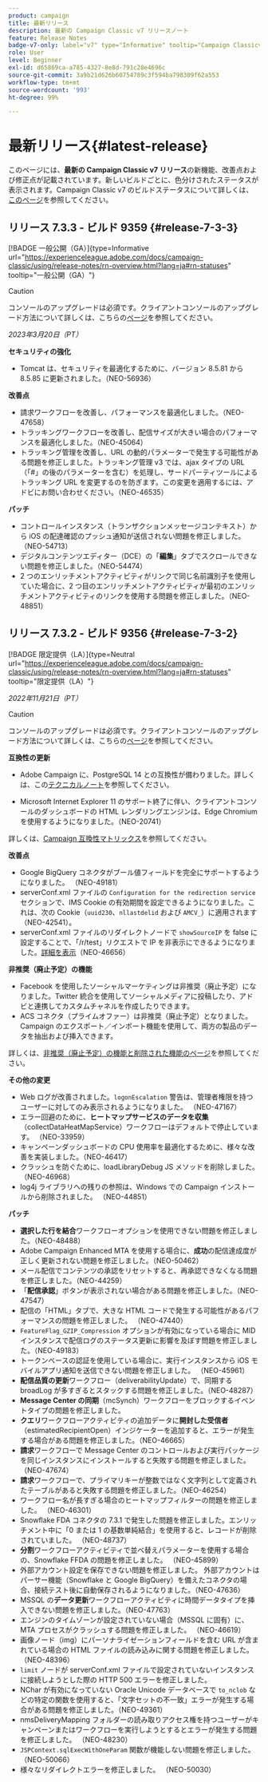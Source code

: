 ```yaml
---
product: campaign
title: 最新リリース
description: 最新の Campaign Classic v7 リリースノート
feature: Release Notes
badge-v7-only: label="v7" type="Informative" tooltip="Campaign Classicv7 にのみ適用"
role: User
level: Beginner
exl-id: d65869ca-a785-4327-8e8d-791c28e4696c
source-git-commit: 3a9b21d626b60754789c3f594ba798309f62a553
workflow-type: tm+mt
source-wordcount: '993'
ht-degree: 99%

---
```


# 最新リリース{#latest-release}

このページには、**最新の Campaign Classic v7 リリース**&#x200B;の新機能、改善点および修正点が記載されています。新しいビルドごとに、色分けされたステータスが表示されます。Campaign Classic v7 のビルドステータスについて詳しくは、[このページ](rn-overview.md)を参照してください。

## リリース 7.3.3 - ビルド 9359 {#release-7-3-3}

[!BADGE 一般公開（GA）]{type=Informative url="https://experienceleague.adobe.com/docs/campaign-classic/using/release-notes/rn-overview.html?lang=ja#rn-statuses" tooltip="一般公開（GA）"}

>[!CAUTION]
>
>コンソールのアップグレードは必須です。クライアントコンソールのアップグレード方法について詳しくは、こちらの[ページ](../../installation/using/installing-the-client-console.md)を参照してください。

_2023年3月20日（PT）_

**セキュリティの強化**

* Tomcat は、セキュリティを最適化するために、バージョン 8.5.81 から 8.5.85 に更新されました。（NEO-56936）

**改善点**

* 請求ワークフローを改善し、パフォーマンスを最適化しました。（NEO-47658）
* トラッキングワークフローを改善し、配信サイズが大きい場合のパフォーマンスを最適化しました。（NEO-45064）
* トラッキング管理を改善し、URL の動的パラメーターで発生する可能性がある問題を修正しました。トラッキング管理 v3 では、ajax タイプの URL（「#」の後のパラメーターを含む）を処理し、サードパーティツールによるトラッキング URL を変更するのを防ぎます。この変更を適用するには、アドビにお問い合わせください。（NEO-46535）

<!--To apply this change, the marketing, tracking and mid servers need to be updated to 7.3.3. To enable the new tracking management mode, set the `emailLinksVersion` parameter to '3' in the configuration file of the marketing server. (NEO-46535)-->

**パッチ**

* コントロールインスタンス（トランザクションメッセージコンテキスト）から iOS の配達確認のプッシュ通知が送信されない問題を修正しました。（NEO-54713）
* デジタルコンテンツエディター（DCE）の「**編集**」タブでスクロールできない問題を修正しました。（NEO-54474）
* 2 つのエンリッチメントアクティビティがリンクで同じ名前識別子を使用していた場合に、2 つ目のエンリッチメントアクティビティが最初のエンリッチメントアクティビティのリンクを使用する問題を修正しました。（NEO-48851）

## リリース 7.3.2 - ビルド 9356 {#release-7-3-2}

[!BADGE 限定提供（LA）]{type=Neutral url="https://experienceleague.adobe.com/docs/campaign-classic/using/release-notes/rn-overview.html?lang=ja#rn-statuses" tooltip="限定提供（LA）"}

_2022年11月21日（PT）_

>[!CAUTION]
>
>コンソールのアップグレードは必須です。クライアントコンソールのアップグレード方法について詳しくは、こちらの[ページ](../../installation/using/installing-the-client-console.md)を参照してください。

**互換性の更新**

* Adobe Campaign に、PostgreSQL 14 との互換性が備わりました。詳しくは、この[テクニカルノート](../../technotes/using/tech-stack-upgrade.md)を参照してください。

* Microsoft Internet Explorer 11 のサポート終了に伴い、クライアントコンソールのダッシュボードの HTML レンダリングエンジンは、Edge Chromium を使用するようになりました。（NEO-20741）

詳しくは、[Campaign 互換性マトリックス](../../rn/using/compatibility-matrix.md#RDBMSservers)を参照してください。

**改善点**

* Google BigQuery コネクタがブール値フィールドを完全にサポートするようになりました。 （NEO-49181）
* serverConf.xml ファイルの `Configuration for the redirection service` セクションで、IMS Cookie の有効期間を設定できるようになりました。これは、次の Cookie（`uuid230`、`nllastdelid` および `AMCV_`）に適用されます（NEO-42541）。
* serverConf.xml ファイルのリダイレクトノードで `showSourceIP` を false に設定することで、「/r/test」リクエストで IP を非表示にできるようになりました。[詳細を表示](../../installation/using/the-server-configuration-file.md#redirection-redirection)（NEO-46656）

**非推奨（廃止予定）の機能**

* Facebook を使用したソーシャルマーケティングは非推奨（廃止予定）になりました。Twitter 統合を使用してソーシャルメディアに投稿したり、アドビと連携してカスタムチャネルを作成したりできます。
* ACS コネクタ（プライムオファー）は非推奨（廃止予定）となりました。 Campaign のエクスポート／インポート機能を使用して、両方の製品のデータを抽出および挿入できます。

詳しくは、[非推奨（廃止予定）の機能と削除された機能のページ](deprecated-features.md)を参照してください。

**その他の変更**

* Web ログが改善されました。`logonEscalation` 警告は、管理者権限を持つユーザーに対してのみ表示されるようになりました。 （NEO-47167）
* エラー回避のために、**ヒートマップサービスのデータを収集**（collectDataHeatMapService）ワークフローはデフォルトで停止しています。 （NEO-33959）
* キャンペーンダッシュボードの CPU 使用率を最適化するために、様々な改善を実装しました。（NEO-46417）
* クラッシュを防ぐために、loadLibraryDebug JS メソッドを削除しました。（NEO-46968）
* log4j ライブラリへの残りの参照は、Windows での Campaign インストールから削除されました。 （NEO-44851）

**パッチ**

* **選択した行を結合**&#x200B;ワークフローオプションを使用できない問題を修正しました。（NEO-48488）
* Adobe Campaign Enhanced MTA を使用する場合に、**成功**&#x200B;の配信達成度が正しく更新されない問題を修正しました。（NEO-50462）
* メール配信でコンテンツの承認をリセットすると、再承認できなくなる問題を修正しました。（NEO-44259）
* 「**配信承認**」ボタンが表示されない場合がある問題を修正しました。（NEO-47547）
* 配信の「HTML」タブで、大きな HTML コードで発生する可能性があるパフォーマンスの問題を修正しました。 （NEO-47440）
* `FeatureFlag_GZIP_Compression` オプションが有効になっている場合に MID インスタンスで配信ログのステータス更新に影響を及ぼす問題を修正しました。（NEO-49183）
* トークンベースの認証を使用している場合に、実行インスタンスから iOS モバイルアプリ通知を送信できない問題を修正しました。 （NEO-45961）
* **配信品質の更新**&#x200B;ワークフロー（deliverabilityUpdate）で、同期する broadLog が多すぎるとスタックする問題を修正しました。（NEO-48287）
* **Message Center の同期**（mcSynch）ワークフローをブロックするイベントタイプの問題を修正しました。
* **クエリ**&#x200B;ワークフローアクティビティの追加データに&#x200B;**開封した受信者**（estimatedRecipientOpen）インジケーターを追加すると、エラーが発生する場合がある問題を修正しました。（NEO-46665）
* **請求**&#x200B;ワークフローで Message Center のコントロールおよび実行パッケージを同じインスタンスにインストールすると失敗する問題を修正しました。（NEO-47674）
* **請求**&#x200B;ワークフローで、プライマリキーが整数ではなく文字列として定義されたテーブルがあると失敗する問題を修正しました。（NEO-46254）
* ワークフロー名が長すぎる場合のヒートマップフィルターの問題を修正しました。 （NEO-46301）
* Snowflake FDA コネクタの 7.3.1 で発生した問題を修正しました。エンリッチメント中に「0 または 1 の基数単純結合」を使用すると、レコードが削除されていました。 （NEO-48737）
* **分割**&#x200B;ワークフローアクティビティで並べ替えパラメーターを使用する場合の、Snowflake FFDA の問題を修正しました。 （NEO-45899）
* 外部アカウント設定を保存できない問題を修正しました。 外部アカウントはパーサー機能（Snowflake と Google BigQuery）を備えたコネクタの場合、接続テスト後に自動保存されるようになりました。（NEO-47636）
* MSSQL の&#x200B;**データ更新**&#x200B;ワークフローアクティビティに時間データタイプを挿入できない問題を修正しました。（NEO-47763）
* エンジンのタイムゾーンが設定されていない場合（MSSQL に固有）に、MTA プロセスがクラッシュする問題を修正しました。 （NEO-46619）
* 画像ノード（img）にパーソナライゼーションフィールドを含む URL が含まれている場合の HTML ファイルの読み込みに関する問題を修正しました。 （NEO-48396）
* `limit` ノードが serverConf.xml ファイルで設定されていないインスタンスに接続しようとした際の HTTP 500 エラーを修正しました。
* NChar が有効になっていない Oracle Unicode データベースで `to_nclob` などの特定の関数を使用すると、「文字セットの不一致」エラーが発生する場合がある問題を修正しました。（NEO-49361）
* nmsDeliveryMapping フォルダーの読み取りアクセス権を持つユーザーがキャンペーンまたはワークフローを実行しようとするとエラーが発生する問題を修正しました。 （NEO-48230）
* `JSPContext.sqlExecWithOneParam` 関数が機能しない問題を修正しました。（NEO-50066）
* 様々なリダイレクトエラーを修正しました。 （NEO-50030）
